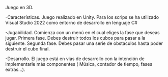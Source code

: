 Juego en 3D.

-Características.
Juego realizado en Unity. Para los scrips se ha utilizado Visual Studio 2022 como entorno de desarrollo en lenguaje C#

-Jugabilidad.
Comienza con un menú en el cual eliges la fase que deseas jugar. 
Primera fase. Debes destruir todos los cubos para pasar a la siguiente.
Segunda fase. Debes pasar una serie de obstaculos hasta poder destruir el cubo final.

-Desarrollo.
El juego está en vias de desarrollo con la intención de implementarle más componentes ( Música, contador de tiempo, fases extras...).
